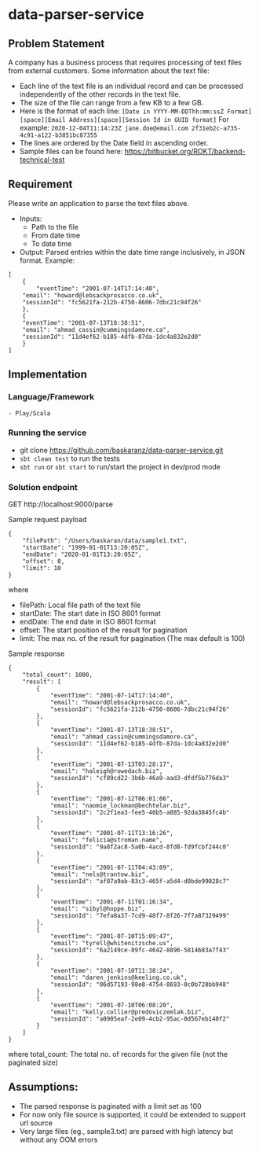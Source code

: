 # data-parser-service

## Problem Statement

A company has a business process that requires processing of text files from external customers.
Some information about the text file:

- Each line of the text file is an individual record and can be processed independently of the
other records in the text file.
- The size of the file can range from a few KB to a few GB.
- Here is the format of each line: `[Date in YYYY-MM-DDThh:mm:ssZ Format][space][Email Address][space][Session Id in GUID format]`
For example:
`2020-12-04T11:14:23Z jane.doe@email.com 2f31eb2c-a735-4c91-a122-b3851bc87355`
- The lines are ordered by the Date field in ascending order.
- Sample files can be found here: https://bitbucket.org/ROKT/backend-technical-test

## Requirement
Please write an application to parse the text files above.
- Inputs:
	- Path to the file
	- From date time
	- To date time
- Output: Parsed entries within the date time range inclusively, in JSON format. Example:
```
[
    {
    	"eventTime": "2001-07-14T17:14:40",
	"email": "howard@lebsackprosacco.co.uk",
	"sessionId": "fc5621fa-212b-4750-8606-7dbc21c94f26"
    },
    {
	"eventTime": "2001-07-13T18:38:51",
	"email": "ahmad_cassin@cummingsdamore.ca",
	"sessionId": "11d4ef62-b185-4dfb-87da-1dc4a832e2d0"
    }
]
```
## Implementation
### Language/Framework
	- Play/Scala

### Running the service
- git clone https://github.com/baskaranz/data-parser-service.git
- `sbt clean test` to run the tests
- `sbt run` or `sbt start` to run/start the project in dev/prod mode

### Solution endpoint
GET http://localhost:9000/parse

Sample request payload

```
{
    "filePath": "/Users/baskaran/data/sample1.txt",
    "startDate": "1999-01-01T13:20:05Z",
    "endDate": "2020-01-01T13:20:05Z",
    "offset": 0,
    "limit": 10
}
```
where
- filePath: Local file path of the text file
- startDate: The start date in ISO 8601 format
- endDate: The end date in ISO 8601 format
- offset: The start position of the result for pagination 
- limit: The max no. of the result for pagination (The max default is 100)

Sample response

```
{
    "total_count": 1000,
    "result": [
        {
            "eventTime": "2001-07-14T17:14:40",
            "email": "howard@lebsackprosacco.co.uk",
            "sessionId": "fc5621fa-212b-4750-8606-7dbc21c94f26"
        },
        {
            "eventTime": "2001-07-13T18:38:51",
            "email": "ahmad_cassin@cummingsdamore.ca",
            "sessionId": "11d4ef62-b185-4dfb-87da-1dc4a832e2d0"
        },
        {
            "eventTime": "2001-07-13T03:28:17",
            "email": "haleigh@rowedach.biz",
            "sessionId": "cf89cd22-3b6b-46a9-aad3-dfdf5b776da3"
        },
        {
            "eventTime": "2001-07-12T06:01:06",
            "email": "naomie_lockman@bechtelar.biz",
            "sessionId": "2c2f1ea3-fee5-40b5-a085-92da3845fc4b"
        },
        {
            "eventTime": "2001-07-11T13:16:26",
            "email": "felicia@stroman.name",
            "sessionId": "9a8f2ac8-5a0b-4acd-8fd8-fd9fcbf244c0"
        },
        {
            "eventTime": "2001-07-11T04:43:09",
            "email": "nels@trantow.biz",
            "sessionId": "af87a9ab-83c3-465f-a5d4-d0bde99028c7"
        },
        {
            "eventTime": "2001-07-11T01:16:34",
            "email": "sibyl@hoppe.biz",
            "sessionId": "7efa8a37-7cd9-48f7-8f26-7f7a87329499"
        },
        {
            "eventTime": "2001-07-10T15:09:47",
            "email": "tyrell@whitenitzsche.us",
            "sessionId": "6a2149ce-89fc-4642-8896-5814683a7f43"
        },
        {
            "eventTime": "2001-07-10T11:38:24",
            "email": "daren_jenkins@keeling.co.uk",
            "sessionId": "06d57193-98e8-4754-8693-0c0b728bb948"
        },
        {
            "eventTime": "2001-07-10T06:08:20",
            "email": "kelly.collier@predoviczemlak.biz",
            "sessionId": "a0905eaf-2e09-4cb2-95ac-0d567eb140f2"
        }
    ]
}
```

where
total_count: The total no. of records for the given file (not the paginated size)


## Assumptions:
- The parsed response is paginated with a limit set as 100
- For now only file source is supported, it could be extended to support url source
- Very large files (eg., sample3.txt) are parsed with high latency but without any OOM errors
